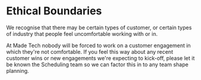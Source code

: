 # Ethical Boundaries

We recognise that there may be certain types of customer, or certain types of industry that people feel uncomfortable working with or in.

At Made Tech nobody will be forced to work on a customer engagement in which they're not comfortable. If you feel this way about any recent customer wins or new engagements we're expecting to kick-off, please let it be known the Scheduling team so we can factor this in to any team shape planning.
